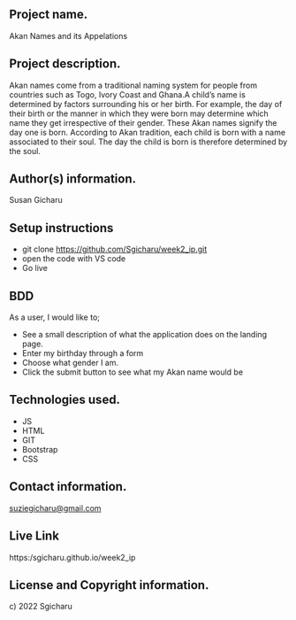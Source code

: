 ## Project name.

Akan Names and its Appelations

## Project description.
Akan names come from a traditional naming system for people from countries such as Togo, Ivory Coast and Ghana.A child’s name is determined by factors surrounding his or her birth. For example, the day of their birth or the manner in which they were born may determine which name they get irrespective of their gender.
These Akan names signify the day one is born. According to Akan tradition, each child is born with a name associated to their soul. The day the child is born is therefore determined by the soul.

## Author(s) information.

Susan Gicharu

## Setup instructions 
- git clone https://github.com/Sgicharu/week2_ip.git
- open the code with VS code
- Go live

## BDD
As a user, I would like to;

- See a  small description of what the application does on the landing page.
- Enter my birthday through a form 
- Choose what gender I am.
- Click the submit button to see what my Akan name would be


## Technologies used.

- JS
- HTML
- GIT
- Bootstrap
- CSS

## Contact information.

suziegicharu@gmail.com

## Live Link

https:/sgicharu.github.io/week2_ip

## License and Copyright information.
c) 2022 Sgicharu